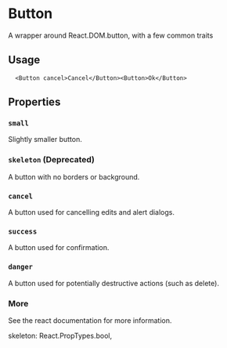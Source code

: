 # Button

A wrapper around React.DOM.button, with a few common traits

## Usage

```
  <Button cancel>Cancel</Button><Button>Ok</Button>
```

## Properties

### `small`

Slightly smaller button.

### `skeleton`  (Deprecated)

A button with no borders or background.

### `cancel`

A button used for cancelling edits and alert dialogs.

### `success`

A button used for confirmation.

### `danger`

A button used for potentially destructive actions (such as delete).

### More

See the react documentation for more information.

skeleton: React.PropTypes.bool,
